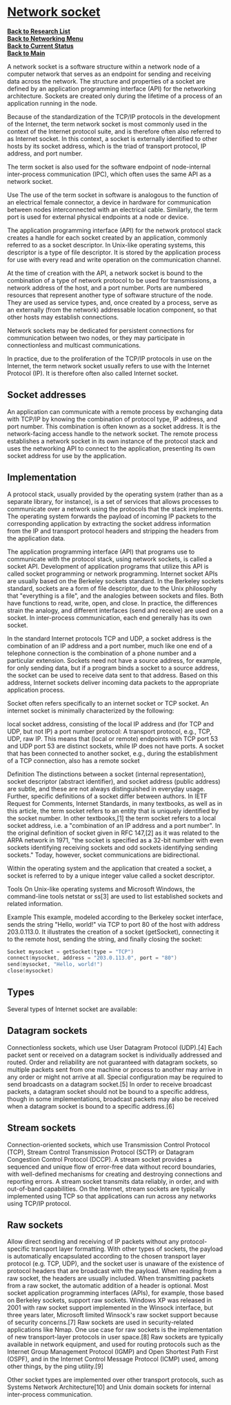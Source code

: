 # **[Network socket](https://en.wikipedia.org/wiki/Network_socket)**

**[Back to Research List](../../research_list.md)**\
**[Back to Networking Menu](./networking_menu.md)**\
**[Back to Current Status](../../../development/status/weekly/current_status.md)**\
**[Back to Main](../../../README.md)**

A network socket is a software structure within a network node of a computer network that serves as an endpoint for sending and receiving data across the network. The structure and properties of a socket are defined by an application programming interface (API) for the networking architecture. Sockets are created only during the lifetime of a process of an application running in the node.

Because of the standardization of the TCP/IP protocols in the development of the Internet, the term network socket is most commonly used in the context of the Internet protocol suite, and is therefore often also referred to as Internet socket. In this context, a socket is externally identified to other hosts by its socket address, which is the triad of transport protocol, IP address, and port number.

The term socket is also used for the software endpoint of node-internal inter-process communication (IPC), which often uses the same API as a network socket.

Use
The use of the term socket in software is analogous to the function of an electrical female connector, a device in hardware for communication between nodes interconnected with an electrical cable. Similarly, the term port is used for external physical endpoints at a node or device.

The application programming interface (API) for the network protocol stack creates a handle for each socket created by an application, commonly referred to as a socket descriptor. In Unix-like operating systems, this descriptor is a type of file descriptor. It is stored by the application process for use with every read and write operation on the communication channel.

At the time of creation with the API, a network socket is bound to the combination of a type of network protocol to be used for transmissions, a network address of the host, and a port number. Ports are numbered resources that represent another type of software structure of the node. They are used as service types, and, once created by a process, serve as an externally (from the network) addressable location component, so that other hosts may establish connections.

Network sockets may be dedicated for persistent connections for communication between two nodes, or they may participate in connectionless and multicast communications.

In practice, due to the proliferation of the TCP/IP protocols in use on the Internet, the term network socket usually refers to use with the Internet Protocol (IP). It is therefore often also called Internet socket.

## Socket addresses

An application can communicate with a remote process by exchanging data with TCP/IP by knowing the combination of protocol type, IP address, and port number. This combination is often known as a socket address. It is the network-facing access handle to the network socket. The remote process establishes a network socket in its own instance of the protocol stack and uses the networking API to connect to the application, presenting its own socket address for use by the application.

## Implementation

A protocol stack, usually provided by the operating system (rather than as a separate library, for instance), is a set of services that allows processes to communicate over a network using the protocols that the stack implements. The operating system forwards the payload of incoming IP packets to the corresponding application by extracting the socket address information from the IP and transport protocol headers and stripping the headers from the application data.

The application programming interface (API) that programs use to communicate with the protocol stack, using network sockets, is called a socket API. Development of application programs that utilize this API is called socket programming or network programming. Internet socket APIs are usually based on the Berkeley sockets standard. In the Berkeley sockets standard, sockets are a form of file descriptor, due to the Unix philosophy that "everything is a file", and the analogies between sockets and files. Both have functions to read, write, open, and close. In practice, the differences strain the analogy, and different interfaces (send and receive) are used on a socket. In inter-process communication, each end generally has its own socket.

In the standard Internet protocols TCP and UDP, a socket address is the combination of an IP address and a port number, much like one end of a telephone connection is the combination of a phone number and a particular extension. Sockets need not have a source address, for example, for only sending data, but if a program binds a socket to a source address, the socket can be used to receive data sent to that address. Based on this address, Internet sockets deliver incoming data packets to the appropriate application process.

Socket often refers specifically to an internet socket or TCP socket. An internet socket is minimally characterized by the following:

local socket address, consisting of the local IP address and (for TCP and UDP, but not IP) a port number
protocol: A transport protocol, e.g., TCP, UDP, raw IP. This means that (local or remote) endpoints with TCP port 53 and UDP port 53 are distinct sockets, while IP does not have ports.
A socket that has been connected to another socket, e.g., during the establishment of a TCP connection, also has a remote socket

Definition
The distinctions between a socket (internal representation), socket descriptor (abstract identifier), and socket address (public address) are subtle, and these are not always distinguished in everyday usage. Further, specific definitions of a socket differ between authors. In IETF Request for Comments, Internet Standards, in many textbooks, as well as in this article, the term socket refers to an entity that is uniquely identified by the socket number. In other textbooks,[1] the term socket refers to a local socket address, i.e. a "combination of an IP address and a port number". In the original definition of socket given in RFC 147,[2] as it was related to the ARPA network in 1971, "the socket is specified as a 32-bit number with even sockets identifying receiving sockets and odd sockets identifying sending sockets." Today, however, socket communications are bidirectional.

Within the operating system and the application that created a socket, a socket is referred to by a unique integer value called a socket descriptor.

Tools
On Unix-like operating systems and Microsoft Windows, the command-line tools netstat or ss[3] are used to list established sockets and related information.

Example
This example, modeled according to the Berkeley socket interface, sends the string "Hello, world!" via TCP to port 80 of the host with address 203.0.113.0. It illustrates the creation of a socket (getSocket), connecting it to the remote host, sending the string, and finally closing the socket:

```c
Socket mysocket = getSocket(type = "TCP")
connect(mysocket, address = "203.0.113.0", port = "80")
send(mysocket, "Hello, world!")
close(mysocket)
```

## Types

Several types of Internet socket are available:

## Datagram sockets

Connectionless sockets, which use User Datagram Protocol (UDP).[4] Each packet sent or received on a datagram socket is individually addressed and routed. Order and reliability are not guaranteed with datagram sockets, so multiple packets sent from one machine or process to another may arrive in any order or might not arrive at all. Special configuration may be required to send broadcasts on a datagram socket.[5] In order to receive broadcast packets, a datagram socket should not be bound to a specific address, though in some implementations, broadcast packets may also be received when a datagram socket is bound to a specific address.[6]

## Stream sockets

Connection-oriented sockets, which use Transmission Control Protocol (TCP), Stream Control Transmission Protocol (SCTP) or Datagram Congestion Control Protocol (DCCP). A stream socket provides a sequenced and unique flow of error-free data without record boundaries, with well-defined mechanisms for creating and destroying connections and reporting errors. A stream socket transmits data reliably, in order, and with out-of-band capabilities. On the Internet, stream sockets are typically implemented using TCP so that applications can run across any networks using TCP/IP protocol.

## Raw sockets

Allow direct sending and receiving of IP packets without any protocol-specific transport layer formatting. With other types of sockets, the payload is automatically encapsulated according to the chosen transport layer protocol (e.g. TCP, UDP), and the socket user is unaware of the existence of protocol headers that are broadcast with the payload. When reading from a raw socket, the headers are usually included. When transmitting packets from a raw socket, the automatic addition of a header is optional.
Most socket application programming interfaces (APIs), for example, those based on Berkeley sockets, support raw sockets. Windows XP was released in 2001 with raw socket support implemented in the Winsock interface, but three years later, Microsoft limited Winsock's raw socket support because of security concerns.[7]
Raw sockets are used in security-related applications like Nmap. One use case for raw sockets is the implementation of new transport-layer protocols in user space.[8] Raw sockets are typically available in network equipment, and used for routing protocols such as the Internet Group Management Protocol (IGMP) and Open Shortest Path First (OSPF), and in the Internet Control Message Protocol (ICMP) used, among other things, by the ping utility.[9]

Other socket types are implemented over other transport protocols, such as Systems Network Architecture[10] and Unix domain sockets for internal inter-process communication.
